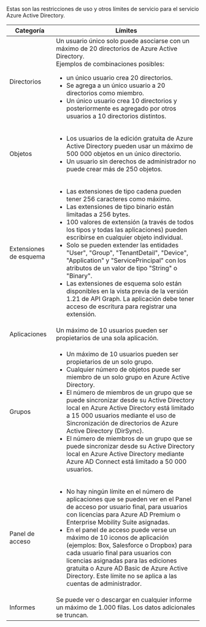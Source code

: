Estas son las restricciones de uso y otros límites de servicio para el servicio Azure Active Directory.

| Categoría | Límites |
|---|---|
| Directorios | Un usuario único solo puede asociarse con un máximo de 20 directorios de Azure Active Directory.<br />Ejemplos de combinaciones posibles: <ul> <li>un único usuario crea 20 directorios.</li><li>Se agrega a un único usuario a 20 directorios como miembro.</li><li>Un único usuario crea 10 directorios y posteriormente es agregado por otros usuarios a 10 directorios distintos.</li></ul> |  
| Objetos | <ul><li>Los usuarios de la edición gratuita de Azure Active Directory pueden usar un máximo de 500 000 objetos en un único directorio.</li><li>Un usuario sin derechos de administrador no puede crear más de 250 objetos.</li></ul> |
| Extensiones de esquema | <ul><li>Las extensiones de tipo cadena pueden tener 256 caracteres como máximo. </li><li>Las extensiones de tipo binario están limitadas a 256 bytes.</li><li>100 valores de extensión (a través de todos los tipos y todas las aplicaciones) pueden escribirse en cualquier objeto individual.</li><li>Solo se pueden extender las entidades "User", "Group", "TenantDetail", "Device", "Application" y "ServicePrincipal" con los atributos de un valor de tipo "String" o "Binary".</li><li>Las extensiones de esquema solo están disponibles en la vista previa de la versión 1.21 de API Graph. La aplicación debe tener acceso de escritura para registrar una extensión.</li></ul> |
| Aplicaciones | Un máximo de 10 usuarios pueden ser propietarios de una sola aplicación. |
| Grupos | <ul><li>Un máximo de 10 usuarios pueden ser propietarios de un solo grupo.</li><li>Cualquier número de objetos puede ser miembro de un solo grupo en Azure Active Directory.</li><li>El número de miembros de un grupo que se puede sincronizar desde su Active Directory local en Azure Active Directory está limitado a 15 000 usuarios mediante el uso de Sincronización de directorios de Azure Active Directory (DirSync).</li><li>El número de miembros de un grupo que se puede sincronizar desde su Active Directory local en Azure Active Directory mediante Azure AD Connect está limitado a 50 000 usuarios.</li></ul> |
| Panel de acceso | <ul><li>No hay ningún límite en el número de aplicaciones que se pueden ver en el Panel de acceso por usuario final, para usuarios con licencias para Azure AD Premium o Enterprise Mobility Suite asignadas.</li><li>En el panel de acceso puede verse un máximo de 10 iconos de aplicación (ejemplos: Box, Salesforce o Dropbox) para cada usuario final para usuarios con licencias asignadas para las ediciones gratuita o Azure AD Basic de Azure Active Directory. Este límite no se aplica a las cuentas de administrador.</li></ul> |
| Informes | Se puede ver o descargar en cualquier informe un máximo de 1.000 filas. Los datos adicionales se truncan. |

<!---HONumber=August15_HO8-->